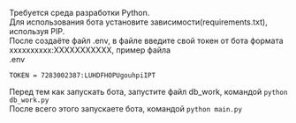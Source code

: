 Требуется среда разработки Python.<br/>
Для использования бота установите зависимости(requirements.txt), используя PIP.<br/>
После создаёте файл .env, в файле введите свой токен от бота формата xxxxxxxxxx:XXXXXXXXXXX, пример файла<br/>
.env<br/>
```
TOKEN = 7283002387:LUHDFHOPUgouhpiIPT
```
Перед тем как запускать бота, запустите файл db_work, командой `python db_work.py`<br/>
После всего этого запускаете бота, командой `python main.py`
